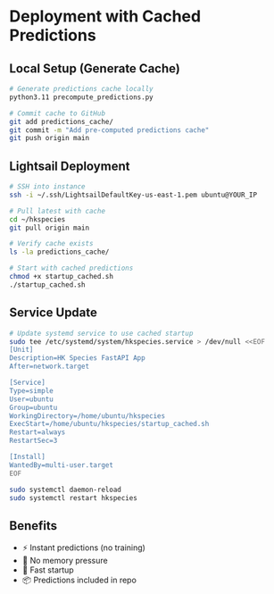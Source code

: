 # Deployment with Cached Predictions

## Local Setup (Generate Cache)
```bash
# Generate predictions cache locally
python3.11 precompute_predictions.py

# Commit cache to GitHub
git add predictions_cache/
git commit -m "Add pre-computed predictions cache"
git push origin main
```

## Lightsail Deployment
```bash
# SSH into instance
ssh -i ~/.ssh/LightsailDefaultKey-us-east-1.pem ubuntu@YOUR_IP

# Pull latest with cache
cd ~/hkspecies
git pull origin main

# Verify cache exists
ls -la predictions_cache/

# Start with cached predictions
chmod +x startup_cached.sh
./startup_cached.sh
```

## Service Update
```bash
# Update systemd service to use cached startup
sudo tee /etc/systemd/system/hkspecies.service > /dev/null <<EOF
[Unit]
Description=HK Species FastAPI App
After=network.target

[Service]
Type=simple
User=ubuntu
Group=ubuntu
WorkingDirectory=/home/ubuntu/hkspecies
ExecStart=/home/ubuntu/hkspecies/startup_cached.sh
Restart=always
RestartSec=3

[Install]
WantedBy=multi-user.target
EOF

sudo systemctl daemon-reload
sudo systemctl restart hkspecies
```

## Benefits
- ⚡ Instant predictions (no training)
- 💾 No memory pressure
- 🚀 Fast startup
- 📦 Predictions included in repo